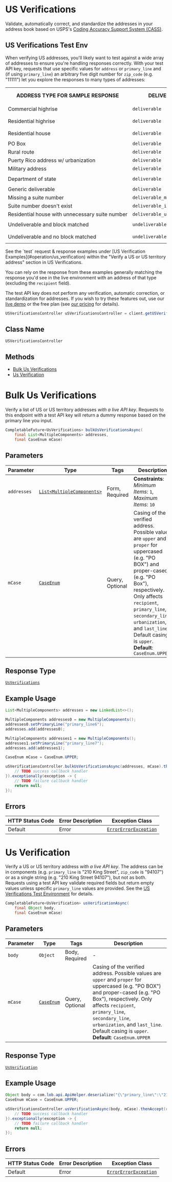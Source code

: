 # US Verifications

Validate, automatically correct, and standardize the addresses in your
address book based on USPS's [Coding Accuracy Support System (CASS)](https://postalpro.usps.com/certifications/cass).

## US Verifications Test Env

When verifying US addresses, you'll likely want to test against a wide array of addresses to
ensure you're handling responses correctly. With your test API key, requests that use specific
values for `address` or `primary_line` and (if using `primary_line`) an arbitrary five digit
number for `zip_code` (e.g. "11111") let you explore the responses to many types of addresses:

<table>
  <tr>
    <th style="white-space: nowrap">ADDRESS TYPE FOR SAMPLE RESPONSE</th>
    <th style="white-space: nowrap">DELIVERABILITY</th>
    <th style="white-space: nowrap">SET <code>primary_line</code> OR <code>address</code> TO</th>
  </tr>
  <tr>
    <td style="white-space: nowrap">Commercial highrise</td>
    <td style="white-space: nowrap"><code>deliverable</code></td>
    <td style="white-space: nowrap"><code>commercial highrise</code></td>
  </tr>
  <tr>
    <td style="white-space: nowrap">Residential highrise</td>
    <td style="white-space: nowrap"><code>deliverable</code></td>
    <td style="white-space: nowrap"><code>residential highrise</code></td>
  </tr>
  <tr>
    <td style="white-space: nowrap">Residential house</td>
    <td style="white-space: nowrap"><code>deliverable</code></td>
    <td style="white-space: nowrap"><code>residential house</code></td>
  </tr>
  <tr>
    <td style="white-space: nowrap">PO Box</td>
    <td style="white-space: nowrap"><code>deliverable</code></td>
    <td style="white-space: nowrap"><code>po box</code></td>
  </tr>
  <tr>
    <td style="white-space: nowrap">Rural route</td>
    <td style="white-space: nowrap"><code>deliverable</code></td>
    <td style="white-space: nowrap"><code>rural route</code></td>
  </tr>
  <tr>
    <td style="white-space: nowrap">Puerty Rico address w/ urbanization</td>
    <td style="white-space: nowrap"><code>deliverable</code></td>
    <td style="white-space: nowrap"><code>puerto rico</code></td>
  </tr>
  <tr>
    <td style="white-space: nowrap">Military address</td>
    <td style="white-space: nowrap"><code>deliverable</code></td>
    <td style="white-space: nowrap"><code>military</code></td>
  </tr>
  <tr>
    <td style="white-space: nowrap">Department of state</td>
    <td style="white-space: nowrap"><code>deliverable</code></td>
    <td style="white-space: nowrap"><code>department of state</code></td>
  </tr>
  <tr>
    <td style="white-space: nowrap">Generic deliverable</td>
    <td style="white-space: nowrap"><code>deliverable</code></td>
    <td style="white-space: nowrap"><code>deliverable</code></td>
  </tr>
  <tr>
    <td style="white-space: nowrap">Missing a suite number</td>
    <td style="white-space: nowrap"><code>deliverable_missing_unit</code></td>
    <td style="white-space: nowrap"><code>missing unit</code></td>
  </tr>
  <tr>
    <td style="white-space: nowrap">Suite number doesn't exist</td>
    <td style="white-space: nowrap"><code>deliverable_incorrect_unit</code></td>
    <td style="white-space: nowrap"><code>incorrect unit</code></td>
  </tr>
  <tr>
    <td style="white-space: nowrap">Residential house with unnecessary suite number</td>
    <td style="white-space: nowrap"><code>deliverable_unnecessary_unit</code></td>
    <td style="white-space: nowrap"><code>unnecessary unit</code></td>
  </tr>
  <tr>
    <td style="white-space: nowrap">Undeliverable and block matched</td>
    <td style="white-space: nowrap"><code>undeliverable</code></td>
    <td style="white-space: nowrap"><code>undeliverable block match</code></td>
  </tr>
  <tr>
    <td style="white-space: nowrap">Undeliverable and no block matched</td>
    <td style="white-space: nowrap"><code>undeliverable</code></td>
    <td style="white-space: nowrap"><code>undeliverable no match</code></td>
  </tr>
</table>
See the `test` request & response examples under [US Verification Examples](#operation/us_verification) within the
"Verify a US or US territory address" section in US Verifications.

You can rely on the response from these examples generally matching the response you'd see in the live environment with an
address of that type (excluding the `recipient` field).

The test API key does not perform any verification, automatic correction, or standardization for addresses. If you wish to
try these features out, use our [live demo](https://lob.com/address-verification) or the free plan (see [our pricing](https://lob.com/pricing/address-verification) for details).

```java
USVerificationsController uSVerificationsController = client.getUSVerificationsController();
```

## Class Name

`USVerificationsController`

## Methods

* [Bulk Us Verifications](/doc/controllers/us-verifications.md#bulk-us-verifications)
* [Us Verification](/doc/controllers/us-verifications.md#us-verification)


# Bulk Us Verifications

Verify a list of US or US territory addresses _with a live API key_. Requests to this endpoint with a test API key will return a dummy response based on the primary line you input.

```java
CompletableFuture<UsVerifications> bulkUsVerificationsAsync(
    final List<MultipleComponents> addresses,
    final CaseEnum mCase)
```

## Parameters

| Parameter | Type | Tags | Description |
|  --- | --- | --- | --- |
| `addresses` | [`List<MultipleComponents>`](/doc/models/multiple-components.md) | Form, Required | **Constraints**: *Minimum Items*: `1`, *Maximum Items*: `10` |
| `mCase` | [`CaseEnum`](/doc/models/case-enum.md) | Query, Optional | Casing of the verified address. Possible values are `upper` and `proper` for uppercased (e.g. "PO BOX") and proper-cased (e.g. "PO Box"), respectively. Only affects `recipient`, `primary_line`, `secondary_line`, `urbanization`, and `last_line`. Default casing is `upper`.<br>**Default**: `CaseEnum.UPPER` |

## Response Type

[`UsVerifications`](/doc/models/us-verifications.md)

## Example Usage

```java
List<MultipleComponents> addresses = new LinkedList<>();

MultipleComponents addresses0 = new MultipleComponents();
addresses0.setPrimaryLine("primary_line6");
addresses.add(addresses0);

MultipleComponents addresses1 = new MultipleComponents();
addresses1.setPrimaryLine("primary_line7");
addresses.add(addresses1);

CaseEnum mCase = CaseEnum.UPPER;

uSVerificationsController.bulkUsVerificationsAsync(addresses, mCase).thenAccept(result -> {
    // TODO success callback handler
}).exceptionally(exception -> {
    // TODO failure callback handler
    return null;
});
```

## Errors

| HTTP Status Code | Error Description | Exception Class |
|  --- | --- | --- |
| Default | Error | [`ErrorErrorException`](/doc/models/error-error-exception.md) |


# Us Verification

Verify a US or US territory address _with a live API key_. The address can be in components (e.g. `primary_line` is "210 King Street", `zip_code` is "94107") or as a single string (e.g. "210 King Street 94107"), but not as both. Requests using a test API key validate required fields but return empty values unless specific `primary_line` values are provided. See the [US Verifications Test Environment](#section/US-Verifications-Test-Env) for details.

```java
CompletableFuture<UsVerification> usVerificationAsync(
    final Object body,
    final CaseEnum mCase)
```

## Parameters

| Parameter | Type | Tags | Description |
|  --- | --- | --- | --- |
| `body` | `Object` | Body, Required | - |
| `mCase` | [`CaseEnum`](/doc/models/case-enum.md) | Query, Optional | Casing of the verified address. Possible values are `upper` and `proper` for uppercased (e.g. "PO BOX") and proper-cased (e.g. "PO Box"), respectively. Only affects `recipient`, `primary_line`, `secondary_line`, `urbanization`, and `last_line`. Default casing is `upper`.<br>**Default**: `CaseEnum.UPPER` |

## Response Type

[`UsVerification`](/doc/models/us-verification.md)

## Example Usage

```java
Object body = com.lob.api.ApiHelper.deserialize("{\"primary_line\":\"210 King Street\",\"city\":\"San Francisco\",\"state\":\"CA\",\"zip_code\":\"94107\"}");
CaseEnum mCase = CaseEnum.UPPER;

uSVerificationsController.usVerificationAsync(body, mCase).thenAccept(result -> {
    // TODO success callback handler
}).exceptionally(exception -> {
    // TODO failure callback handler
    return null;
});
```

## Errors

| HTTP Status Code | Error Description | Exception Class |
|  --- | --- | --- |
| Default | Error | [`ErrorErrorException`](/doc/models/error-error-exception.md) |

